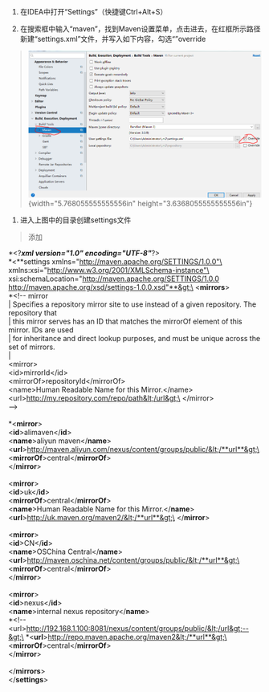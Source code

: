 1.  在IDEA中打开“Settings”（快捷键Ctrl+Alt+S）

2.  在搜索框中输入“maven”，找到Maven设置菜单，点击进去，在红框所示路径新建“settings.xml”文件，并写入如下内容，勾选“”override

> ![](media/image1.png){width="5.768055555555556in"
> height="3.6368055555555556in"}

1.  进入上图中的目录创建settings文件

> 添加

*&lt;?***xml version="1.0" encoding="UTF-8"***?&gt;\
*&lt;**settings xmlns="http://maven.apache.org/SETTINGS/1.0.0"\
xmlns:xsi="http://www.w3.org/2001/XMLSchema-instance"\
xsi:schemaLocation="http://maven.apache.org/SETTINGS/1.0.0
http://maven.apache.org/xsd/settings-1.0.0.xsd"**&gt;\
&lt;**mirrors**&gt;\
*&lt;!-- mirror\
| Specifies a repository mirror site to use instead of a given
repository. The repository that\
| this mirror serves has an ID that matches the mirrorOf element of this
mirror. IDs are used\
| for inheritance and direct lookup purposes, and must be unique across
the set of mirrors.\
|\
&lt;mirror&gt;\
&lt;id&gt;mirrorId&lt;/id&gt;\
&lt;mirrorOf&gt;repositoryId&lt;/mirrorOf&gt;\
&lt;name&gt;Human Readable Name for this Mirror.&lt;/name&gt;\
&lt;url&gt;http://my.repository.com/repo/path&lt;/url&gt;\
&lt;/mirror&gt;\
--&gt;\
\
*&lt;**mirror**&gt;\
&lt;**id**&gt;alimaven&lt;/**id**&gt;\
&lt;**name**&gt;aliyun maven&lt;/**name**&gt;\
&lt;**url**&gt;http://maven.aliyun.com/nexus/content/groups/public/&lt;/**url**&gt;\
&lt;**mirrorOf**&gt;central&lt;/**mirrorOf**&gt;\
&lt;/**mirror**&gt;\
\
&lt;**mirror**&gt;\
&lt;**id**&gt;uk&lt;/**id**&gt;\
&lt;**mirrorOf**&gt;central&lt;/**mirrorOf**&gt;\
&lt;**name**&gt;Human Readable Name for this Mirror.&lt;/**name**&gt;\
&lt;**url**&gt;http://uk.maven.org/maven2/&lt;/**url**&gt;\
&lt;/**mirror**&gt;\
\
&lt;**mirror**&gt;\
&lt;**id**&gt;CN&lt;/**id**&gt;\
&lt;**name**&gt;OSChina Central&lt;/**name**&gt;\
&lt;**url**&gt;http://maven.oschina.net/content/groups/public/&lt;/**url**&gt;\
&lt;**mirrorOf**&gt;central&lt;/**mirrorOf**&gt;\
&lt;/**mirror**&gt;\
\
&lt;**mirror**&gt;\
&lt;**id**&gt;nexus&lt;/**id**&gt;\
&lt;**name**&gt;internal nexus repository&lt;/**name**&gt;\
*&lt;!--
&lt;url&gt;http://192.168.1.100:8081/nexus/content/groups/public/&lt;/url&gt;--&gt;\
*&lt;**url**&gt;http://repo.maven.apache.org/maven2&lt;/**url**&gt;\
&lt;**mirrorOf**&gt;central&lt;/**mirrorOf**&gt;\
&lt;/**mirror**&gt;\
\
&lt;/**mirrors**&gt;\
&lt;/**settings**&gt;
